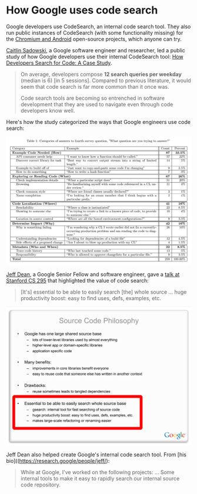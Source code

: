 # How Google uses code search

Google developers use CodeSearch, an internal code search tool. They also run public instances of CodeSearch (with some functionality missing) for the [Chromium and Android](chromium-android.md) open-source projects, which anyone can try.

[Caitlin Sadowski](https://research.google/people/CaitlinSadowski/), a Google software engineer and researcher, led a public study of how Google developers use their internal CodeSearch tool: [How Developers Search for Code: A Case Study](https://static.googleusercontent.com/media/research.google.com/en//pubs/archive/43835.pdf).

> On average, developers compose **12 search queries per weekday** (median is 6) [in 5 sessions]. Compared to previous literature, it would seem that code search is far more common than it once was.
>
> Code search tools are becoming so entrenched in software development that they are used to navigate even through code developers know well.

Here's how the study categorized the ways that Google engineers use code search:

<img src="img/google-code-search-questions.png" alt="What questions are Google engineers trying to answer with code search? Example code needed, exploring or reading code, code localization, determine impact, and metadata.">

[Jeff Dean](https://research.google/people/jeff/), a Google Senior Fellow and software engineer, gave a [talk at Stanford CS 295](https://static.googleusercontent.com/media/research.google.com/en//people/jeff/stanford-295-talk.pdf) that highlighted the value of code search:

> [It's] essential to be able to easily search [the] whole source … huge productivity boost: easy to find uses, defs, examples, etc.

<img src="img/google-cs295.png" alt="[It's] essential to be able to easily search [the] whole source … huge productivity boost: easy to find uses, defs, examples, etc.">

Jeff Dean also helped create Google's internal code search tool. From [his bio]((https://research.google/people/jeff/):

> While at Google, I've worked on the following projects: ... Some internal tools to make it easy to rapidly search our internal source code repository.

